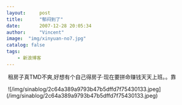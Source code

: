 ```yaml
---
layout:     post
title:      "郁闷到了"
date:       2007-12-28 20:05:34
author:     "Vincent"
image:  "img/xinyuan-no7.jpg"
catalog: false
tags:
    - 新浪博客
---
```




 租房子真TMD不爽,好想有个自己得房子·现在要拼命赚钱天天上班。。靠

<img>
![/img/sinablog/2c64a389a9793b47b5dffd7f75430133.jpeg](/img/sinablog/2c64a389a9793b47b5dffd7f75430133.jpeg)



